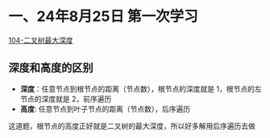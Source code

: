 # 一、24年8月25日 第一次学习
[104-二叉树最大深度](https://leetcode.cn/problems/maximum-depth-of-binary-tree/description/)

## 深度和高度的区别
- **深度**：任意节点到根节点的距离（节点数），根节点的深度就是 1，根节点的左节点的深度就是 2，前序遍历
- **高度**: 任意节点到叶子节点的距离（节点数），后序遍历 

这道题，根节点的高度正好就是二叉树的最大深度，所以好多解用后序遍历去做

